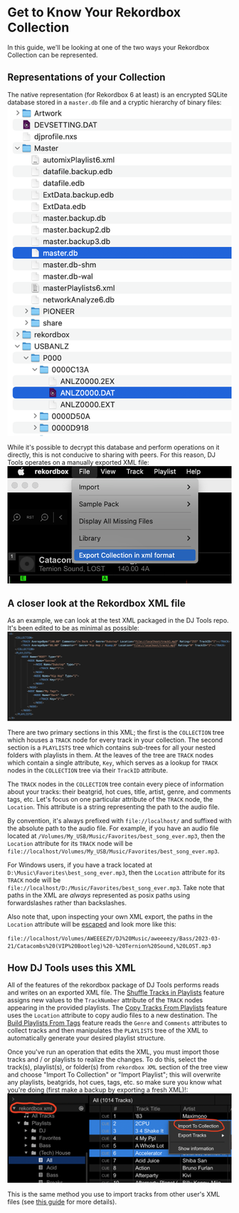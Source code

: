# Get to Know Your Rekordbox Collection

In this guide, we'll be looking at one of the two ways your Rekordbox Collection can be represented.

## Representations of your Collection
The native representation (for Rekordbox 6 at least) is an encrypted SQLite database stored in a `master.db` file and a cryptic hierarchy of binary files:
![alt text](../images/PIONEER_directory.png "PIONEER directory")

While it's possible to decrypt this database and perform operations on it directly, this is not conducive to sharing with peers. For this reason, DJ Tools operates on a manually exported XML file:
![alt text](../images/Rekordbox_export.png "Rekordbox export to XML")

## A closer look at the Rekordbox XML file

As an example, we can look at the test XML packaged in the DJ Tools repo. It's been edited to be as minimal as possible:
![alt text](../images/Rekordbox_XML.png "Example Rekordbox XML")

There are two primary sections in this XML; the first is the `COLLECTION` tree which houses a `TRACK` node for every track in your collection. The second section is a `PLAYLISTS` tree which contains sub-trees for all your nested folders with playlists in them. At the leaves of the tree are `TRACK` nodes which contain a single attribute, `Key`, which serves as a lookup for `TRACK` nodes in the `COLLECTION` tree via their `TrackID` attribute.

The `TRACK` nodes in the `COLLECTION` tree contain every piece of information about your tracks: their beatgrid, hot cues, title, artist, genre, and comments tags, etc. Let's focus on one particular attribute of the `TRACK` node, the `Location`. This attribute is a string representing the path to the audio file. 

By convention, it's always prefixed with `file://localhost/` and suffixed with the absolute path to the audio file. For example, if you have an audio file located at `/Volumes/My_USB/Music/Favorites/best_song_ever.mp3`, then the `Location` attribute for its `TRACK` node will be `file://localhost/Volumes/My_USB/Music/Favorites/best_song_ever.mp3`.

For Windows users, if you have a track located at `D:\Music\Favorites\best_song_ever.mp3`, then the `Location` attribute for its `TRACK` node will be `file://localhost/D:/Music/Favorites/best_song_ever.mp3`. Take note that paths in the XML are *always* represented as posix paths using forwardslashes rather than backslashes.

Also note that, upon inspecting your own XML export, the paths in the `Location` attribute will be [escaped](https://en.wikipedia.org/wiki/Escape_character) and look more like this:

`file://localhost/Volumes/AWEEEEZY/DJ%20Music/aweeeezy/Bass/2023-03-21/Catacombs%20(VIP%20Bootleg)%20-%20Ternion%20Sound,%20LOST.mp3`

## How DJ Tools uses this XML
All of the features of the rekordbox package of DJ Tools performs reads and writes on an exported XML file. The [Shuffle Tracks in Playlists](../how_to_guides/shuffle_playlists.md) feature assigns new values to the `TrackNumber` attribute of the `TRACK` nodes appearing in the provided playlists. The [Copy Tracks From Playlists](../how_to_guides/copy_playlists.md) feature uses the `Location` attribute to copy audio files to a new destination. The [Build Playlists From Tags](../how_to_guides/collection_playlists.md) feature reads the `Genre` and `Comments` attributes to collect tracks and then manipulates the `PLAYLISTS` tree of the XML to automatically generate your desired playlist structure.

Once you've run an operation that edits the XML, you must import those tracks and / or playlists to realize the changes. To do this, select the track(s), playlist(s), or folder(s) from `rekordbox XML` section of the tree view and choose "Import To Collection" or "Import Playlist"; this will overwrite any playlists, beatgrids, hot cues, tags, etc. so make sure you know what you're doing (first make a backup by exporting a fresh XML)!:
![alt text](../images/Pioneer_Importing.png "Import tracks to Collection")

This is the same method you use to import tracks from other user's XML files (see [this guide](../how_to_guides/sync_beatcloud.md#downloading-xml) for more details).
